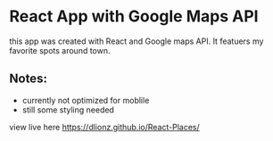 # React App with Google Maps API

this app was created with React and Google maps API. It featuers my favorite spots around town.

## Notes:
* currently not optimized for moblile
* still some styling needed

view live here https://dlionz.github.io/React-Places/